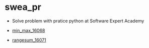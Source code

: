 # swea_pr

- Solve problem with pratice python at Software Expert Academy

- [min_max_16068](swea_pr/swea_min_max.md)
- [rangesum_16071](swea_pr/swea_range_sum.md)